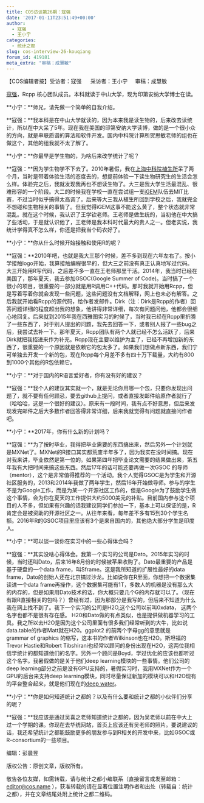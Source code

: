 ```yaml
---
title: COS访谈第26期：寇强
date: '2017-01-11T23:51:49+00:00'
author: 
  - 寇强
  - 王小宁
categories:
  - 统计之都
slug: cos-interview-26-kouqiang
forum_id: 419181
meta_extra: "审稿：成慧敏"
---
```


【COS编辑者按】受访者：寇强      采访者：王小宁     审稿：成慧敏

[寇强](http://weibo.com/thirdwing?is_all=1)，Rcpp 核心团队成员。本科就读于中山大学，现为印第安纳大学博士在读。

**小宁：**师兄，请先做一个简单的自我介绍。

**寇强：**我本科是在中山大学就读的，因为本来我是读生物的，后来改去读统计，所以在中大呆了5年。现在我在美国的印第安纳大学读博，做的是一个很小众的方向，就是串联质谱的算法和软件开发。国内中科院计算所贺思敏老师的组也在做这个，其他的组我就不太了解了。

**小宁：**你最早是学生物的，为啥后来改学统计了呢？

**寇强：**因为学生物学不下去了。2010年暑假，我在[上海中科院植生所](http://www.sippe.ac.cn)呆了两个月，当时是带着体验生活的态度去的，想提前体验一下读生物研究生的生活会怎么样。体验完之后，我就发现我再也不想读生物了。大三是我大学生活最混乱、很难形容的一个阶段。大二的时候我在学校一直在尝试组一支[iGEM](http://igem.org)队伍去MIT比赛，不过当时似乎搞得太高调了。后来等大三我从植生所回到学校之后，我就完全不想碰和生物相关的事情了。但我觉得iGEM这事不能这么黄了，整个状态就非常混乱。就在这个时候，我认识了王学钦老师。王老师是做生统的，当初他在中大搞了些活动，于是就认识他了，王老师是我本科时代最大的贵人之一。但老实说，我统计学得真不怎么样，你还是把我当个码农好了。

**小宁：**你从什么时候开始接触和使用R的呢？

**寇强：**2010年吧，也就是我大三那个时候，差不多到现在六年左右了。按小学接触logo开始，我算接触编程很早的，但大三之前没有真正认真地写过代码。大三开始用R写代码，之后差不多一直在王老师那里干活。2014年，我当时已经在美国了，那年夏天，我去参加GSOC(Google Summer of Code)。当时搞了一个很小的项目，很重要的一部分就是用R调用C++代码。那时我就开始用Rcpp，但是写着写着你就会发现一些问题，这些问题没有文档解释，网上也未必有解答。之后我就开始看Rcpp的源代码，给作者发邮件。Dirk（注：Dirk是Rcpp的作者）回答问题详细的程度超出我的想象，他讲得非常详细，每次有问题问他，他都会很细心地回复。后来就到2015年我在西雅图实习的时候了，当时我已经在Rcpp里折腾了一些东西了，对于别人提出的问题，我先去回答一下，或者别人报了一些bug之后，我尝试去补一下。那年夏天，Rcpp团队有两个人就已经不怎么活跃了，后来Dirk就把我招进来作为补充。Rcpp现在主要以维护为主了，已经不再增加新的东西了，很重要的一个原因就是依赖它的包太多了。如果我们想做点新东西，我们宁可单独去开发一个新的包，现在Rcpp每个月差不多有四十万下载量，大约有800到1000个其他的R包依赖它。

**小宁：**对于国内的R语言爱好者，你有没有好的建议？

**寇强：**我个人的建议其实就一个，就是无论你用哪一个包，只要你发现出问题了，就不要有任何顾忌，要去github上提问，或者直接发邮件给原作者就行了（哈哈哈，这是一个很好的建议）。原来有一段时间，我有点不好意思，但后来发现发完邮件之后大多数作者回答得非常详细，后来我就觉得有问题就直接问作者吧。

**小宁：**2017年，你有什么新的计划吗？

**寇强：**为了按时毕业，我得把毕业需要的东西搞出来，然后另外一个计划就是MXNet了。MXNet的R接口其实都荒废半年多了，因为我实在没时间搞。现在对我来讲，毕业依然是第一位的。如果第四年把毕业论文需要的结果做出来，第五年我有大把时间来搞这些东西。然后17年的话可能还要再做一次GSOC 的导师（mentor），这个是非常值得推荐的一个活动。我个人觉得GSOC是为学生和开源社区服务的，2013和2014年我做了两年学生，然后16年开始做导师。参与的学生不是为Google工作，而是为某一个开源社区工作的，但是Google为了鼓励学生做这个事情，会为你在夏天的工作提供大约5000美元的补贴。目前国内参与这个项目的人不多，但如果有兴趣的话我建议同学们参加一下，基本上可以保证的是，R肯定会是被资助的开源社区之一。从往年来看，每年差不多有15到30个学生名额。2016年R的GSOC项目里应该有3个是来自国内的，其他绝大部分学生是印度人。

**小宁：**可以谈一谈你在实习中的一些心得体会吗？

**寇强：**其实没啥心得体会。我第一个实习的公司是Dato。2015年实习的时候，当时还叫Dato，后来16年8月份的时候被苹果收购了。Dato最重要的产品是基于硬盘的一个data frame，叫Sframe。这是我所知道的扩展性最好的data frame，Dato的创始人还在北京搞过沙龙。比如说你在R里面，你想把一个数据集读进一个data frame再操作，这个数据集可能有1T，多数人的机器是没有那么大的内存的，但是如果用Dato技术的话，你大概只要几个G的内存就可以了。（现在有跟R直接相关的包吗？）曾经有过，因为那部分是我写的，但后来不知道为什么我在网上找不到了。我下一个实习的公司是H2O,这个公司以前叫0xdata， 这两个名字也都不是很有存在感。 H20和Dato做的有点类似，也是提供做机器学习的工具。我之所以去H2O是因为这个公司里面有很多我们经常听到的大牛，比如说data.table的作者Matt就在H20。ggplot2 的前两个字母gg的意思就是grammar of graphics 的缩写，这本书的作者Wilkinson也在H2O。斯坦福的Trevor Hastie和Robert Tibshirani也经常以顾问的身份出现在H2O，这两位我相信学统计的都知道他们的名字。另外一个顾问是Boyd，学过优化的应该也都听过这个名字。我暑假做的是关于他们deep learning模块的一些事情。他们公司的deep learning部分之前是没有GPU支持的，暑假实习时，我用MXNet作为一个GPU的后台来支持deep learning模块，同时尽量保证新加的模块可以和H2O现有的平台整合起来，就是他们现在的[deep water](http://www.h2o.ai/deep-water/)。

**小宁：**你是如何知道统计之都的？以及有什么要和统计之都的小伙伴们分享的呢？

**寇强：**我应该是通过吴喜之老师知道统计之都的，因为吴老师以前在中大上过一个学期的课。你现在去华统网站，首页上应该还有吴老师的照片。要说建议的话，我还希望统计之都能鼓励更多的朋友参与到R相关的开发中来，比如GSOC或R-consortium的一些项目。

编辑：彭晨昱

版权公告：原创文章，版权所有。

敬告各位友媒，如需转载，请与统计之都小编联系（直接留言或发至邮箱：editor@cos.name ），获准转载的请在显著位置注明作者和出处（转载自：统计之都），并在文章结尾处附上统计之都二维码。
